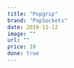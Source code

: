 ```yaml
---
title: "Popgrip"
brand: "PopSockets"
date: 2019-11-12
image: ""
url: ""
price: 10
done: true
---
```

